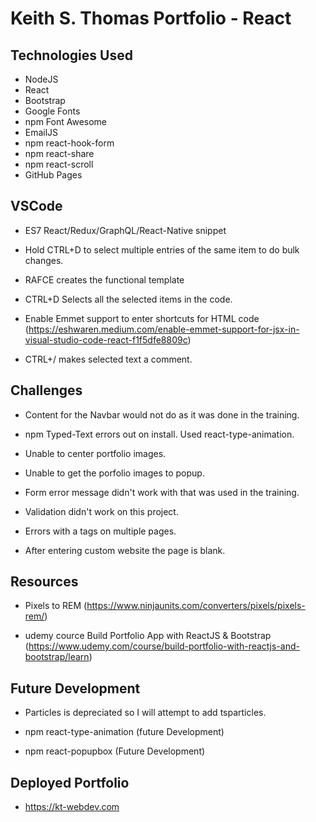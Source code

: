 # Keith S. Thomas Portfolio - React

## Technologies Used

* NodeJS
* React
* Bootstrap
* Google Fonts
* npm Font Awesome
* EmailJS
* npm react-hook-form
* npm react-share
* npm react-scroll
* GitHub Pages

## VSCode

 * ES7 React/Redux/GraphQL/React-Native snippet

 * Hold CTRL+D to select multiple entries of the same item to do bulk changes.

 * RAFCE creates the functional template
 
 * CTRL+D Selects all the selected items in the code.

 * Enable Emmet support to enter shortcuts for HTML code (https://eshwaren.medium.com/enable-emmet-support-for-jsx-in-visual-studio-code-react-f1f5dfe8809c)

 * CTRL+/ makes selected text a comment.

 ## Challenges

 * Content for the Navbar would not do as it was done in the training.

 * npm Typed-Text errors out on install. Used react-type-animation.

 * Unable to center portfolio images.

 * Unable to get the porfolio images to popup.

 * Form error message didn't work with that was used in the training.

 * Validation didn't work on this project.

 * Errors with a tags on multiple pages.

 * After entering custom website the page is blank.

 ## Resources

 * Pixels to REM (https://www.ninjaunits.com/converters/pixels/pixels-rem/)

 * udemy cource Build Portfolio App with ReactJS & Bootstrap (https://www.udemy.com/course/build-portfolio-with-reactjs-and-bootstrap/learn)

 ## Future Development

* Particles is depreciated so I will attempt to add tsparticles.

* npm react-type-animation (future Development)

* npm react-popupbox (Future Development)

## Deployed Portfolio

* https://kt-webdev.com
